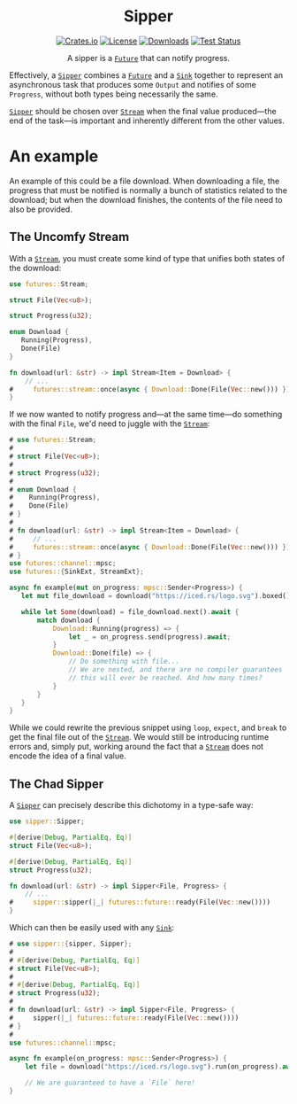 <div align="center">

# Sipper

[![Crates.io](https://img.shields.io/crates/v/sipper.svg)](https://crates.io/crates/sipper)
[![License](https://img.shields.io/crates/l/sipper.svg)](https://github.com/hecrj/sipper/blob/master/LICENSE)
[![Downloads](https://img.shields.io/crates/d/sipper.svg)](https://crates.io/crates/sipper)
[![Test Status](https://img.shields.io/github/actions/workflow/status/hecrj/sipper/test.yml?branch=master&event=push&label=test)](https://github.com/hecrj/sipper/actions)

A sipper is a [`Future`] that can notify progress.
</div>

Effectively, a [`Sipper`] combines a [`Future`] and a [`Sink`]
together to represent an asynchronous task that produces some `Output`
and notifies of some `Progress`, without both types being necessarily the
same.

[`Sipper`] should be chosen over [`Stream`] when the final value produced—the
end of the task—is important and inherently different from the other values.

# An example
An example of this could be a file download. When downloading a file, the progress
that must be notified is normally a bunch of statistics related to the download; but
when the download finishes, the contents of the file need to also be provided.

## The Uncomfy Stream
With a [`Stream`], you must create some kind of type that unifies both states of the
download:

```rust
use futures::Stream;

struct File(Vec<u8>);

struct Progress(u32);

enum Download {
   Running(Progress),
   Done(File)
}

fn download(url: &str) -> impl Stream<Item = Download> {
    // ...
#     futures::stream::once(async { Download::Done(File(Vec::new())) })
}
```

If we now wanted to notify progress and—at the same time—do something with
the final `File`, we'd need to juggle with the [`Stream`]:

```rust
# use futures::Stream;
#
# struct File(Vec<u8>);
#
# struct Progress(u32);
#
# enum Download {
#    Running(Progress),
#    Done(File)
# }
#
# fn download(url: &str) -> impl Stream<Item = Download> {
#     // ...
#     futures::stream::once(async { Download::Done(File(Vec::new())) })
# }
use futures::channel::mpsc;
use futures::{SinkExt, StreamExt};

async fn example(mut on_progress: mpsc::Sender<Progress>) {
   let mut file_download = download("https://iced.rs/logo.svg").boxed();

   while let Some(download) = file_download.next().await {
       match download {
           Download::Running(progress) => {
               let _ = on_progress.send(progress).await;
           }
           Download::Done(file) => {
               // Do something with file...
               // We are nested, and there are no compiler guarantees
               // this will ever be reached. And how many times?
           }
       }
   }
}
```

While we could rewrite the previous snippet using `loop`, `expect`, and `break` to get the
final file out of the [`Stream`]. We would still be introducing runtime errors and, simply put,
working around the fact that a [`Stream`] does not encode the idea of a final value.

## The Chad Sipper
A [`Sipper`] can precisely describe this dichotomy in a type-safe way:

```rust
use sipper::Sipper;

#[derive(Debug, PartialEq, Eq)]
struct File(Vec<u8>);

#[derive(Debug, PartialEq, Eq)]
struct Progress(u32);

fn download(url: &str) -> impl Sipper<File, Progress> {
    // ...
#     sipper::sipper(|_| futures::future::ready(File(Vec::new())))
}
```

Which can then be easily used with any [`Sink`]:

```rust
# use sipper::{sipper, Sipper};
#
# #[derive(Debug, PartialEq, Eq)]
# struct File(Vec<u8>);
#
# #[derive(Debug, PartialEq, Eq)]
# struct Progress(u32);
#
# fn download(url: &str) -> impl Sipper<File, Progress> {
#     sipper(|_| futures::future::ready(File(Vec::new())))
# }
#
use futures::channel::mpsc;

async fn example(on_progress: mpsc::Sender<Progress>) {
    let file = download("https://iced.rs/logo.svg").run(on_progress).await;

    // We are guaranteed to have a `File` here!
}
```

[`Sipper`]: https://docs.rs/sipper/latest/sipper/trait.Sipper.html
[`Future`]: https://docs.rs/futures/0.3.31/futures/future/trait.Future.html
[`Sink`]: https://docs.rs/futures/0.3.31/futures/sink/trait.Sink.html
[`Stream`]: https://docs.rs/futures/0.3.31/futures/stream/trait.Stream.html
